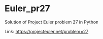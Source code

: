 # Euler_pr27
Solution of Project Euler problem 27 in Python

Link: https://projecteuler.net/problem=27

